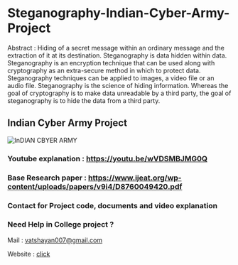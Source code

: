 # Steganography-Indian-Cyber-Army-Project

Abstract : Hiding of a secret message within an ordinary message and the extraction of it at its destination. Steganography is data hidden within data. Steganography is an encryption technique that can be used along with cryptography as an extra-secure method in which to protect data. Steganography techniques can be applied to images, a video file or an audio file. Steganography is the science of hiding information. Whereas the goal of cryptography is to make data unreadable by a third party, the goal of steganography is to hide the data from a third party. 


## Indian Cyber Army Project

![InDIAN CBYER ARMY](https://user-images.githubusercontent.com/28294942/165289242-6d7380a5-1f4e-4205-af3a-2a09359302a1.png)


### Youtube explanation : https://youtu.be/wVDSMBJMG0Q

### Base Research paper : https://www.ijeat.org/wp-content/uploads/papers/v9i4/D8760049420.pdf

### Contact for Project code, documents and video explanation

### Need Help in College project ?

Mail : vatshayan007@gmail.com

Website : [click](https://www.cse-projects.com/)

